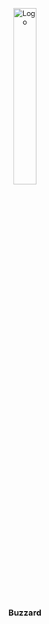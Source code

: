 <p align="center">
    <img alt="Logo" src="https://i.imgflip.com/3l3hse.jpg" height="30%" />
    <h3 align="center">Buzzard</h3>
</p>
